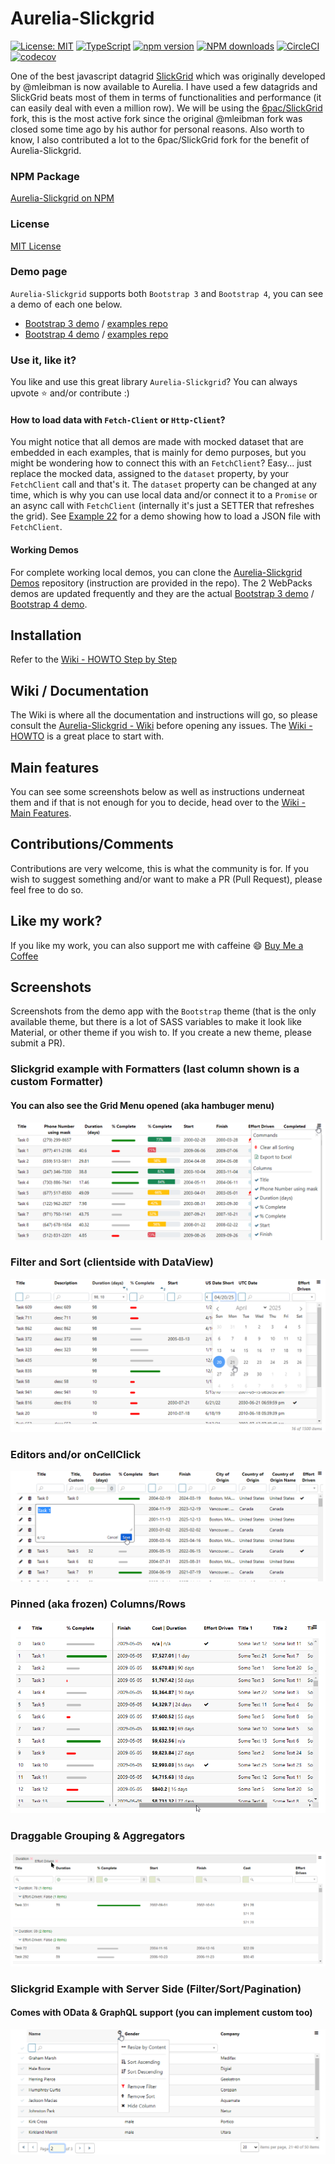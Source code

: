 # Aurelia-Slickgrid
[![License: MIT](https://img.shields.io/badge/License-MIT-yellow.svg)](https://opensource.org/licenses/MIT)
[![TypeScript](https://img.shields.io/badge/%3C%2F%3E-TypeScript-%230074c1.svg)](http://www.typescriptlang.org/)
[![npm version](https://badge.fury.io/js/aurelia-slickgrid.svg)](https://badge.fury.io/js/aurelia-slickgrid)
[![NPM downloads](https://img.shields.io/npm/dy/aurelia-slickgrid.svg)](https://npmjs.org/package/aurelia-slickgrid)
[![CircleCI](https://circleci.com/gh/ghiscoding/aurelia-slickgrid/tree/master.svg?style=shield)](https://circleci.com/gh/ghiscoding/workflows/aurelia-slickgrid/tree/master)
[![codecov](https://codecov.io/gh/ghiscoding/aurelia-slickgrid/branch/master/graph/badge.svg)](https://codecov.io/gh/ghiscoding/aurelia-slickgrid)

One of the best javascript datagrid [SlickGrid](https://github.com/mleibman/SlickGrid) which was originally developed by @mleibman is now available to Aurelia. I have used a few datagrids and SlickGrid beats most of them in terms of functionalities and performance (it can easily deal with even a million row). We will be using the [6pac/SlickGrid](https://github.com/6pac/SlickGrid/) fork, this is the most active fork since the original @mleibman fork was closed some time ago by his author for personal reasons. Also worth to know, I also contributed a lot to the 6pac/SlickGrid fork for the benefit of Aurelia-Slickgrid.

### NPM Package
[Aurelia-Slickgrid on NPM](https://www.npmjs.com/package/aurelia-slickgrid)

### License
[MIT License](LICENSE)

### Demo page
`Aurelia-Slickgrid` supports both `Bootstrap 3` and `Bootstrap 4`, you can see a demo of each one below.
- [Bootstrap 3 demo](https://ghiscoding.github.io/aurelia-slickgrid) / [examples repo](https://github.com/ghiscoding/aurelia-slickgrid/tree/master/aurelia-slickgrid/src/examples/slickgrid)
- [Bootstrap 4 demo](https://ghiscoding.github.io/aurelia-slickgrid-bs4-demo) / [examples repo](https://github.com/ghiscoding/aurelia-slickgrid-bs4-demo/tree/master/src/examples/slickgrid)

### Use it, like it?
You like and use this great library `Aurelia-Slickgrid`? You can always upvote :star: and/or contribute :)

#### How to load data with `Fetch-Client` or `Http-Client`?
You might notice that all demos are made with mocked dataset that are embedded in each examples, that is mainly for demo purposes, but you might be wondering how to connect this with an `FetchClient`? Easy... just replace the mocked data, assigned to the `dataset` property, by your `FetchClient` call and that's it. The `dataset` property can be changed at any time, which is why you can use local data and/or connect it to a `Promise` or an async call with `FetchClient` (internally it's just a SETTER that refreshes the grid). See [Example 22](https://ghiscoding.github.io/aurelia-slickgrid/#/slickgrid/example22) for a demo showing how to load a JSON file with `FetchClient`.

#### Working Demos
For complete working local demos, you can clone the [Aurelia-Slickgrid Demos](https://github.com/ghiscoding/aurelia-slickgrid-demos) repository (instruction are provided in the repo). The 2 WebPacks demos are updated frequently and they are the actual [Bootstrap 3 demo](https://ghiscoding.github.io/aurelia-slickgrid) / [Bootstrap 4 demo](https://ghiscoding.github.io/aurelia-slickgrid-bs4-demo/#/slickgrid).

## Installation
Refer to the [Wiki - HOWTO Step by Step](https://github.com/ghiscoding/aurelia-slickgrid/wiki/HOWTO--Step-by-Step)

## Wiki / Documentation
The Wiki is where all the documentation and instructions will go, so please consult the [Aurelia-Slickgrid - Wiki](https://github.com/ghiscoding/aurelia-slickgrid/wiki) before opening any issues. The [Wiki - HOWTO](https://github.com/ghiscoding/aurelia-slickgrid/wiki/HOWTO--Step-by-Step) is a great place to start with.

## Main features
You can see some screenshots below as well as instructions underneat them and if that is not enough for you to decide, head over to the [Wiki - Main Features](https://github.com/ghiscoding/aurelia-slickgrid/wiki).

## Contributions/Comments
Contributions are very welcome, this is what the community is for. If you wish to suggest something and/or want to make a PR (Pull Request), please feel free to do so.

## Like my work?
If you like my work, you can also support me with caffeine :smile:
[Buy Me a Coffee](https://ko-fi.com/N4N679OT)

## Screenshots

Screenshots from the demo app with the `Bootstrap` theme (that is the only available theme, but there is a lot of SASS variables to make it look like Material, or other theme if you wish to. If you create a new theme, please submit a PR).

### Slickgrid example with Formatters (last column shown is a custom Formatter)

#### You can also see the Grid Menu opened (aka hambuger menu)

![Default Slickgrid Example](/screenshots/formatters.png)

### Filter and Sort (clientside with DataView)

![Filter and Sort](/screenshots/filter_and_sort.png)

### Editors and/or onCellClick

![Editors](/screenshots/editors.png)

### Pinned (aka frozen) Columns/Rows

![Pinned Columns/Rows](/screenshots/frozen.png)

### Draggable Grouping & Aggregators

![Draggable Grouping](/screenshots/draggable-grouping.png)

### Slickgrid Example with Server Side (Filter/Sort/Pagination)
#### Comes with OData & GraphQL support (you can implement custom too)

![Slickgrid Server Side](/screenshots/pagination.png)
